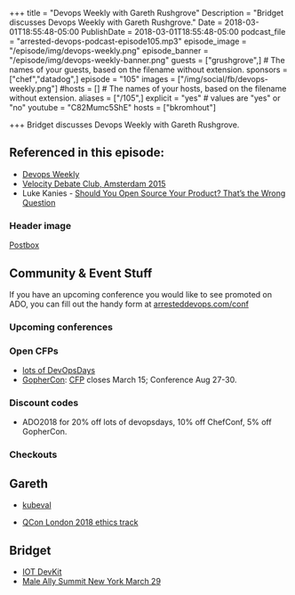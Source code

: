 +++
title = "Devops Weekly with Gareth Rushgrove"
Description = "Bridget discusses Devops Weekly with Gareth Rushgrove."
Date = 2018-03-01T18:55:48-05:00
PublishDate = 2018-03-01T18:55:48-05:00
podcast_file = "arrested-devops-podcast-episode105.mp3"
episode_image = "/episode/img/devops-weekly.png"
episode_banner = "/episode/img/devops-weekly-banner.png"
guests = ["grushgrove",] # The names of your guests, based on the filename without extension.
sponsors = ["chef","datadog",]
episode = "105"
images = ["/img/social/fb/devops-weekly.png"]
#hosts = [] # The names of your hosts, based on the filename without extension.
aliases = ["/105",]
explicit = "yes" # values are "yes" or "no"
youtube = "C82Mumc5ShE"
hosts = ["bkromhout"]

+++
Bridget discusses Devops Weekly with Gareth Rushgrove.

## Referenced in this episode:

- [Devops Weekly](http://www.devopsweekly.com/)
- [Velocity Debate Club, Amsterdam 2015](https://conferences.oreilly.com/velocity/devops-web-performance-eu-2015/public/schedule/detail/47774)
- Luke Kanies - [Should You Open Source Your Product? That’s the Wrong Question](https://medium.com/@lkanies/should-you-open-source-your-product-thats-the-wrong-question-a8cac737c0ca)


### Header image

[Postbox](https://pixabay.com/en/australian-australia-post-sydney-428009/)

## Community & Event Stuff

If you have an upcoming conference you would like to see promoted on ADO, you can fill out the handy form at [arresteddevops.com/conf](https://arresteddevops.com/conf)

### Upcoming conferences

### Open CFPs

- [lots of DevOpsDays](https://devopsdays.org/speaking)
- [GopherCon](https://www.gophercon.com/): [CFP](https://www.papercall.io/gophercon2018) closes March 15; Conference Aug 27-30.

### Discount codes
- ADO2018 for 20% off lots of devopsdays, 10% off ChefConf, 5% off GopherCon.

### Checkouts

## Gareth
* [kubeval](https://github.com/garethr/kubeval)
- [QCon London 2018 ethics track](https://qconlondon.com/london2018/track/tech-ethics-action)

## Bridget
* [IOT DevKit](https://aka.ms/iot-devkit)
* [Male Ally Summit New York March 29](https://twitter.com/NatashaGreen25/status/965410109596884992)
